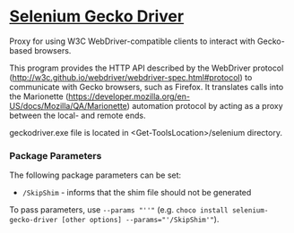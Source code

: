 # [Selenium Gecko Driver](https://chocolatey.org/packages/selenium-gecko-driver)

Proxy for using W3C WebDriver-compatible clients to interact with Gecko-based browsers.

This program provides the HTTP API described by the WebDriver protocol (http://w3c.github.io/webdriver/webdriver-spec.html#protocol) to communicate with Gecko browsers, such as Firefox.
It translates calls into the Marionette (https://developer.mozilla.org/en-US/docs/Mozilla/QA/Marionette) automation protocol by acting as a proxy between the local- and remote ends.

geckodriver.exe file is located in &lt;Get-ToolsLocation&gt;/selenium directory.

### Package Parameters
The following package parameters can be set:

* `/SkipShim` - informs that the shim file should not be generated

To pass parameters, use `--params "''"` (e.g. `choco install selenium-gecko-driver [other options] --params="'/SkipShim'"`).
